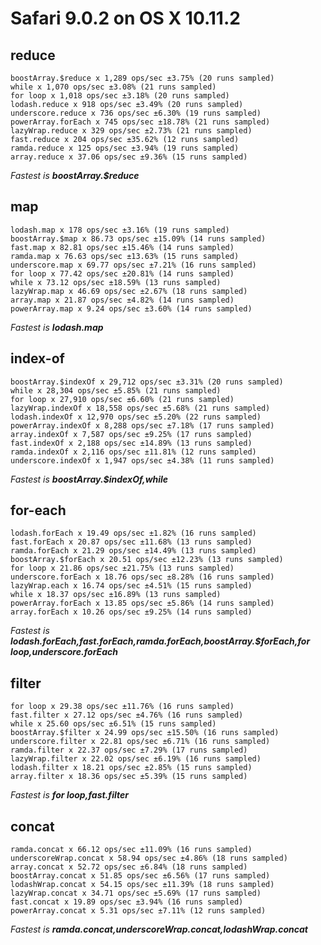 # Safari 9.0.2 on OS X 10.11.2

## reduce

    boostArray.$reduce x 1,289 ops/sec ±3.75% (20 runs sampled)
    while x 1,070 ops/sec ±3.08% (21 runs sampled)
    for loop x 1,018 ops/sec ±3.18% (20 runs sampled)
    lodash.reduce x 918 ops/sec ±3.49% (20 runs sampled)
    underscore.reduce x 736 ops/sec ±6.30% (19 runs sampled)
    powerArray.forEach x 745 ops/sec ±18.78% (21 runs sampled)
    lazyWrap.reduce x 329 ops/sec ±2.73% (21 runs sampled)
    fast.reduce x 204 ops/sec ±35.62% (12 runs sampled)
    ramda.reduce x 125 ops/sec ±3.94% (19 runs sampled)
    array.reduce x 37.06 ops/sec ±9.36% (15 runs sampled)

*Fastest is __boostArray.$reduce__*

## map

    lodash.map x 178 ops/sec ±3.16% (19 runs sampled)
    boostArray.$map x 86.73 ops/sec ±15.09% (14 runs sampled)
    fast.map x 82.81 ops/sec ±15.46% (14 runs sampled)
    ramda.map x 76.63 ops/sec ±13.63% (15 runs sampled)
    underscore.map x 69.77 ops/sec ±7.21% (16 runs sampled)
    for loop x 77.42 ops/sec ±20.81% (14 runs sampled)
    while x 73.12 ops/sec ±18.59% (13 runs sampled)
    lazyWrap.map x 46.69 ops/sec ±2.67% (18 runs sampled)
    array.map x 21.87 ops/sec ±4.82% (14 runs sampled)
    powerArray.map x 9.24 ops/sec ±3.60% (14 runs sampled)

*Fastest is __lodash.map__*

## index-of

    boostArray.$indexOf x 29,712 ops/sec ±3.31% (20 runs sampled)
    while x 28,304 ops/sec ±5.85% (21 runs sampled)
    for loop x 27,910 ops/sec ±6.60% (21 runs sampled)
    lazyWrap.indexOf x 18,558 ops/sec ±5.68% (21 runs sampled)
    lodash.indexOf x 12,970 ops/sec ±5.20% (22 runs sampled)
    powerArray.indexOf x 8,288 ops/sec ±7.18% (17 runs sampled)
    array.indexOf x 7,587 ops/sec ±9.25% (17 runs sampled)
    fast.indexOf x 2,188 ops/sec ±14.89% (13 runs sampled)
    ramda.indexOf x 2,116 ops/sec ±11.81% (12 runs sampled)
    underscore.indexOf x 1,947 ops/sec ±4.38% (11 runs sampled)

*Fastest is __boostArray.$indexOf,while__*

## for-each

    lodash.forEach x 19.49 ops/sec ±1.82% (16 runs sampled)
    fast.forEach x 20.87 ops/sec ±11.68% (13 runs sampled)
    ramda.forEach x 21.29 ops/sec ±14.49% (13 runs sampled)
    boostArray.$forEach x 20.51 ops/sec ±12.23% (13 runs sampled)
    for loop x 21.86 ops/sec ±21.75% (13 runs sampled)
    underscore.forEach x 18.76 ops/sec ±8.28% (16 runs sampled)
    lazyWrap.each x 16.74 ops/sec ±4.51% (15 runs sampled)
    while x 18.37 ops/sec ±16.89% (13 runs sampled)
    powerArray.forEach x 13.85 ops/sec ±5.86% (14 runs sampled)
    array.forEach x 10.26 ops/sec ±9.25% (14 runs sampled)

*Fastest is __lodash.forEach,fast.forEach,ramda.forEach,boostArray.$forEach,for loop,underscore.forEach__*

## filter

    for loop x 29.38 ops/sec ±11.76% (16 runs sampled)
    fast.filter x 27.12 ops/sec ±4.76% (16 runs sampled)
    while x 25.60 ops/sec ±6.51% (15 runs sampled)
    boostArray.$filter x 24.99 ops/sec ±15.50% (16 runs sampled)
    underscore.filter x 22.81 ops/sec ±6.71% (16 runs sampled)
    ramda.filter x 22.37 ops/sec ±7.29% (17 runs sampled)
    lazyWrap.filter x 22.02 ops/sec ±6.19% (16 runs sampled)
    lodash.filter x 18.21 ops/sec ±2.85% (15 runs sampled)
    array.filter x 18.36 ops/sec ±5.39% (15 runs sampled)

*Fastest is __for loop,fast.filter__*

## concat

    ramda.concat x 66.12 ops/sec ±11.09% (16 runs sampled)
    underscoreWrap.concat x 58.94 ops/sec ±4.86% (18 runs sampled)
    array.concat x 52.72 ops/sec ±6.84% (18 runs sampled)
    boostArray.concat x 51.85 ops/sec ±6.56% (17 runs sampled)
    lodashWrap.concat x 54.15 ops/sec ±11.39% (18 runs sampled)
    lazyWrap.concat x 34.71 ops/sec ±5.69% (17 runs sampled)
    fast.concat x 19.89 ops/sec ±3.94% (16 runs sampled)
    powerArray.concat x 5.31 ops/sec ±7.11% (12 runs sampled)

*Fastest is __ramda.concat,underscoreWrap.concat,lodashWrap.concat__*
